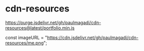 # cdn-resources

https://purge.jsdelivr.net/gh/paulmagadi/cdn-resources@latest/portfolio.min.js

const imageURL = "https://cdn.jsdelivr.net/gh/paulmagadi/cdn-resources/me.png";
